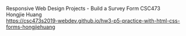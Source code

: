 Responsive Web Design Projects - Build a Survey Form
CSC473 \
Hongjie Huang\
https://csc473s2019-webdev.github.io/hw3-p5-practice-with-html-css-forms-hongjiehuang
